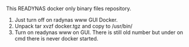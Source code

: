 This READYNAS docker only binary files repository.

1. Just turn off on radynas www GUI Docker. 
2. Unpack tar xvzf docker.tgz and copy to /usr/bin/
3. Turn on readynas www on GUI. There is still old number but under on cmd there is never docker started.
